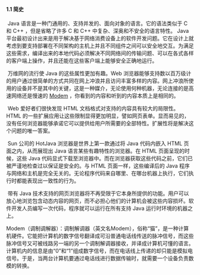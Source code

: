 #### 1.1 简史

​		Java 语言是一种门通用的、支持并发的、面向对象的语言。它的语法类似于 C 和  C++ ，但是省略了许多 C 和 C++ 中复杂、深奥和不安全的语言特性。 Java 平台最初设计出来是用于解决基于网络消费设备上的软件开发问题。它在设计上就考虑到要支持部署在不同架构的主机上并且不同组件之间可以安全地交互。为满足这些需求，编译出来的本地代码必须解决不同网络间的传输问题、可以在各式各样的客户端上操作，并且还能在这些客户端上能够安全正确地运行。

​		万维网的流行使 Java 的这些属性更加有趣。Web 浏览器能够支持数以百万级计的用户通过很简单的方式共同在网上冲浪并且访问丰富多样的内容。网上冲浪所使用的设备并不是其中的关键，这是一种媒介，无论使用何种机器，无论连接的是高速网络还是慢速的 <a href="#modem">Modem</a> ，你看到的内容和听到的内容本质上是相同的。

​		Web 爱好者们很快发现 HTML 文档格式对支持的内容具有较大的局限性。 HTML 的一些扩展应用让这些限制显得更加明显，譬如网页表单。显而易见的，没有任何浏览器能够承诺它可以提供给用户所需要的全部特性。扩展性将是解决这个问题的唯一答案。

​		Sun 公司的 HotJava 浏览器是世界上第一款通过将 Java 代码内嵌入 HTML 页面之内，从而展现出 Java 语言某些有趣特性的浏览器。在 HTML 页面呈现的时候，这些 Java 代码显式下载至浏览器中。而在浏览器获取这些代码之前，它们已被严谨地检查过以保证是安全的。与 HTML 页面一样，这些编译后的 Java 程序与网络和主机是完全无关的。无论程序代码来自哪里、在哪台机器上执行，它们执行时都能表现出一致性的行为。

​		带有 Java 技术支持的网页浏览器将不再受限于它本身所提供的功能。用户可以放心地浏览包含动态内容的网页，而不必担心他们的计算机会被这些内容损坏。软件开发人员编写一次代码，程序就可以运行在所有支持 Java 运行时环境的机器之上。





<a name="modem">Modem（调制调解器）：调制解调器（英文名Modem），俗称“猫”，是一种计算机硬件。它能把计算机的数字信号翻译成可沿普通电话线传送的脉冲信号，而这些脉冲信号又可被线路另一端的另一个调制解调器接收，并译成计算机可懂的语言。计算机内的信息是由“0”和“1”组成数字信号，而在电话线上传递的却只能是模拟电信号。于是，当两台计算机要通过电话线进行数据传输时，就需要一个设备负责数模的转换。</a>

